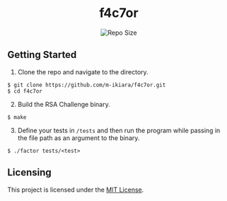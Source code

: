 <div align="center">
    <h1>f4c7or</h1>
    <img
        alt="Repo Size"
        src="https://img.shields.io/github/repo-size/m-ikiara/f4c7or?style=plastic&logo=c&color=red"/>
</div>

## Getting Started

1. Clone the repo and navigate to the directory.

```console
$ git clone https://github.com/m-ikiara/f4c7or.git
$ cd f4c7or
```
2. Build the RSA Challenge binary.

```console
$ make
```
3. Define your tests in `/tests` and then run the program while passing in the file path as an argument to the binary.

```console
$ ./factor tests/<test>
```

## Licensing

This project is licensed under the [MIT License](./LICENSE).
